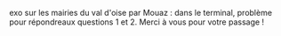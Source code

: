 exo sur les mairies du val d'oise par Mouaz : dans le terminal, problème pour répondreaux questions 1 et 2. Merci à vous pour votre passage !
